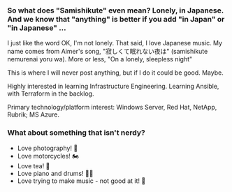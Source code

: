 ### So what does "Samishikute" even mean? Lonely, in Japanese. And we know that "anything" is better if you add "in Japan" or "in Japanese" ...
   I just like the word OK, I'm not lonely.
   That said, I love Japanese music. My name comes from Aimer's song, "寂しくて眠れない夜は" (samishikute nemurenai yoru wa). More or less, "On a lonely, sleepless night"

This is where I will never post anything, but if I do it could be good. Maybe.

Highly interested in learning Infrastructure Engineering. Learning Ansible, with Terraform in the backlog.

Primary technology/platform interest: Windows Server, Red Hat, NetApp, Rubrik; MS Azure.

### What about something that isn't nerdy?

- Love photography! 📸
- Love motorcycles! 🏍
- Love tea! 🍵
- Love piano and drums! 🎹🥁
- Love trying to make music - not good at it! 🎼

<!--
**Samishikute/Samishikute** is a ✨ _special_ ✨ repository because its `README.md` (this file) appears on your GitHub profile.

Here are some ideas to get you started:

- 🔭 I’m currently working on ...
- 🌱 I’m currently learning ...
- 👯 I’m looking to collaborate on ...
- 🤔 I’m looking for help with ...
- 💬 Ask me about ...
- 📫 How to reach me: ...
- 😄 Pronouns: ...
- ⚡ Fun fact: ...
-->
